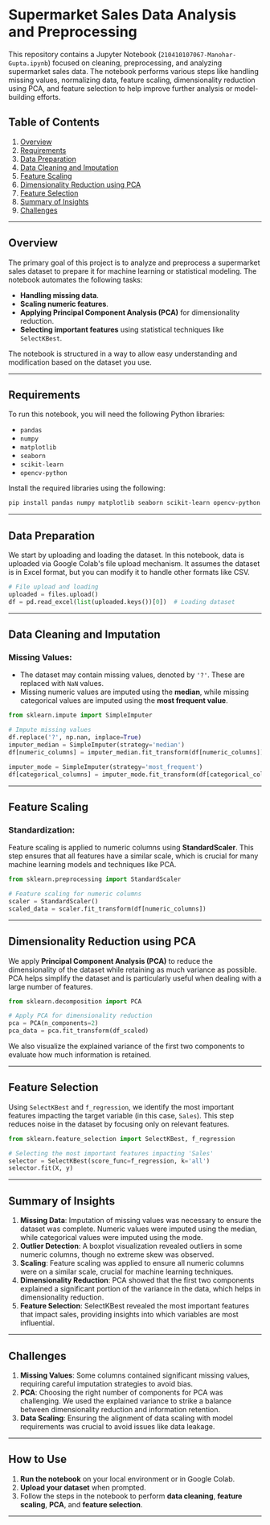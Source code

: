 # Supermarket Sales Data Analysis and Preprocessing

This repository contains a Jupyter Notebook (`210410107067-Manohar-Gupta.ipynb`) focused on cleaning, preprocessing, and analyzing supermarket sales data. The notebook performs various steps like handling missing values, normalizing data, feature scaling, dimensionality reduction using PCA, and feature selection to help improve further analysis or model-building efforts.

## Table of Contents
1. [Overview](#overview)
2. [Requirements](#requirements)
3. [Data Preparation](#data-preparation)
4. [Data Cleaning and Imputation](#data-cleaning-and-imputation)
5. [Feature Scaling](#feature-scaling)
6. [Dimensionality Reduction using PCA](#dimensionality-reduction-using-pca)
7. [Feature Selection](#feature-selection)
8. [Summary of Insights](#summary-of-insights)
9. [Challenges](#challenges)

---

## Overview
The primary goal of this project is to analyze and preprocess a supermarket sales dataset to prepare it for machine learning or statistical modeling. The notebook automates the following tasks:
- **Handling missing data**.
- **Scaling numeric features**.
- **Applying Principal Component Analysis (PCA)** for dimensionality reduction.
- **Selecting important features** using statistical techniques like `SelectKBest`.

The notebook is structured in a way to allow easy understanding and modification based on the dataset you use.

---

## Requirements
To run this notebook, you will need the following Python libraries:
- `pandas`
- `numpy`
- `matplotlib`
- `seaborn`
- `scikit-learn`
- `opencv-python`
  
Install the required libraries using the following:
```bash
pip install pandas numpy matplotlib seaborn scikit-learn opencv-python
```

---

## Data Preparation
We start by uploading and loading the dataset. In this notebook, data is uploaded via Google Colab's file upload mechanism. It assumes the dataset is in Excel format, but you can modify it to handle other formats like CSV.

```python
# File upload and loading
uploaded = files.upload()
df = pd.read_excel(list(uploaded.keys())[0])  # Loading dataset
```

---

## Data Cleaning and Imputation
### Missing Values:
- The dataset may contain missing values, denoted by `'?'`. These are replaced with `NaN` values.
- Missing numeric values are imputed using the **median**, while missing categorical values are imputed using the **most frequent value**.

```python
from sklearn.impute import SimpleImputer

# Impute missing values
df.replace('?', np.nan, inplace=True)
imputer_median = SimpleImputer(strategy='median')
df[numeric_columns] = imputer_median.fit_transform(df[numeric_columns])

imputer_mode = SimpleImputer(strategy='most_frequent')
df[categorical_columns] = imputer_mode.fit_transform(df[categorical_columns])
```

---

## Feature Scaling
### Standardization:
Feature scaling is applied to numeric columns using **StandardScaler**. This step ensures that all features have a similar scale, which is crucial for many machine learning models and techniques like PCA.

```python
from sklearn.preprocessing import StandardScaler

# Feature scaling for numeric columns
scaler = StandardScaler()
scaled_data = scaler.fit_transform(df[numeric_columns])
```

---

## Dimensionality Reduction using PCA
We apply **Principal Component Analysis (PCA)** to reduce the dimensionality of the dataset while retaining as much variance as possible. PCA helps simplify the dataset and is particularly useful when dealing with a large number of features.

```python
from sklearn.decomposition import PCA

# Apply PCA for dimensionality reduction
pca = PCA(n_components=2)
pca_data = pca.fit_transform(df_scaled)
```

We also visualize the explained variance of the first two components to evaluate how much information is retained.

---

## Feature Selection
Using `SelectKBest` and `f_regression`, we identify the most important features impacting the target variable (in this case, `Sales`). This step reduces noise in the dataset by focusing only on relevant features.

```python
from sklearn.feature_selection import SelectKBest, f_regression

# Selecting the most important features impacting 'Sales'
selector = SelectKBest(score_func=f_regression, k='all')
selector.fit(X, y)
```

---

## Summary of Insights
1. **Missing Data**: Imputation of missing values was necessary to ensure the dataset was complete. Numeric values were imputed using the median, while categorical values were imputed using the mode.
2. **Outlier Detection**: A boxplot visualization revealed outliers in some numeric columns, though no extreme skew was observed.
3. **Scaling**: Feature scaling was applied to ensure all numeric columns were on a similar scale, crucial for machine learning techniques.
4. **Dimensionality Reduction**: PCA showed that the first two components explained a significant portion of the variance in the data, which helps in dimensionality reduction.
5. **Feature Selection**: SelectKBest revealed the most important features that impact sales, providing insights into which variables are most influential.

---

## Challenges
1. **Missing Values**: Some columns contained significant missing values, requiring careful imputation strategies to avoid bias.
2. **PCA**: Choosing the right number of components for PCA was challenging. We used the explained variance to strike a balance between dimensionality reduction and information retention.
3. **Data Scaling**: Ensuring the alignment of data scaling with model requirements was crucial to avoid issues like data leakage.

---

## How to Use
1. **Run the notebook** on your local environment or in Google Colab.
2. **Upload your dataset** when prompted.
3. Follow the steps in the notebook to perform **data cleaning**, **feature scaling**, **PCA**, and **feature selection**.

---
